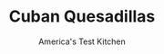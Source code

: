 ---
layout: ../../layouts/MarkdownPostLayout.astro
title: Cuban Quesadillas
author: America's Test Kitchen
pubDate: 2023-03-15
description: "We decided to put a new twist on Cuban sandwiches and turn them into quesadillas."
image_url: https://res.cloudinary.com/hksqkdlah/image/upload/ar_1:1,c_fill,dpr_2.0,f_auto,fl_lossy.progressive.strip_profile,g_faces:auto,q_auto:low,w_344/23228_sfs-cubano-quesdillas-014
tags: ["Main Courses","Pork","Weeknight"]
calories: 2200
protein: 33
carbohydrates: 29
fats: 
fiber: 2
ingredients: ["1/2 cup, dill pickle chips, patted dry and chopped fine","1/4 cup pickled banana, pepper rings, patted dry and chopped fine","3 tablespoons, yellow mustard","2 tablespoons, mayonnaise","1/4 teaspoon, pepper","4 (10-inch), flour tortillas","8 ounces, thinly sliced deli ham","8 ounces thinly sliced, deli turkey","4 ounces sliced, Swiss cheese","2 tablespoons, vegetable oil"]
serves: 4
time: "30 minutes"
instructions: ["Combine pickles, banana peppers, mustard, mayonnaise, and pepper in bowl; set aside 2 tablespoons relish. Spread remaining relish over half of each tortilla (about 1 1/2 tablespoons each), leaving 1/2-inch border around edge. Top relish side of each tortilla with one-quarter of ham, turkey, and Swiss cheese and fold tortilla over filling, pressing firmly to seal.","Heat 1 tablespoon oil in 12-inch nonstick skillet over medium-high heat until shimmering. Cook 2 quesadillas until golden brown and crispy, 1 to 2 minutes per side. Transfer to cutting board. Repeat with remaining 1 tablespoon oil and remaining 2 quesadillas. Cut into wedges and serve, passing reserved relish."]
nutrition: ["435 mg Potassium","473 mg Phosphorus","344 mg Calcium","3 mg Iron","55 mg Magnesium","1422 mg Sodium","3 mg Zinc","32 g Fat","8 mg Niacin (B3)","14 g Monounsaturated","7 g Polyunsaturated","10 mg Vitamin C","102 mg Cholesterol","9 g Saturated","2 g Fiber","49 µg Folic acid","22 µg Folate (food)","2 g Sugars","7 µg Vitamin K","142 g Water","29 g Carbs","105 µg Folate equivalent (total)","33 g Protein","2 mg Vitamin E","1 µg Vitamin B12","75 µg Vitamin A","550 kcal Energy","2200 calories"]
notes: "Patting the pickles and banana peppers dry helps keep these quesadillas crisp."
---